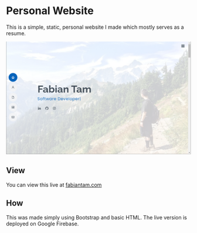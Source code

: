 # Personal Website

This is a simple, static, personal website I made which mostly serves as a resume. 

<img src="website.png" width="512">

## View

You can view this live at [fabiantam.com](https://fabiantam.com/)

## How

This was made simply using Bootstrap and basic HTML. The live version is deployed on Google Firebase.
